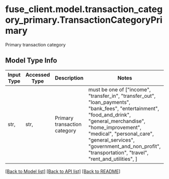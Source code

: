 # fuse_client.model.transaction_category_primary.TransactionCategoryPrimary

Primary transaction category

## Model Type Info
Input Type | Accessed Type | Description | Notes
------------ | ------------- | ------------- | -------------
str,  | str,  | Primary transaction category | must be one of ["income", "transfer_in", "transfer_out", "loan_payments", "bank_fees", "entertainment", "food_and_drink", "general_merchandise", "home_improvement", "medical", "personal_care", "general_services", "government_and_non_profit", "transportation", "travel", "rent_and_utilities", ] 

[[Back to Model list]](../../README.md#documentation-for-models) [[Back to API list]](../../README.md#documentation-for-api-endpoints) [[Back to README]](../../README.md)

